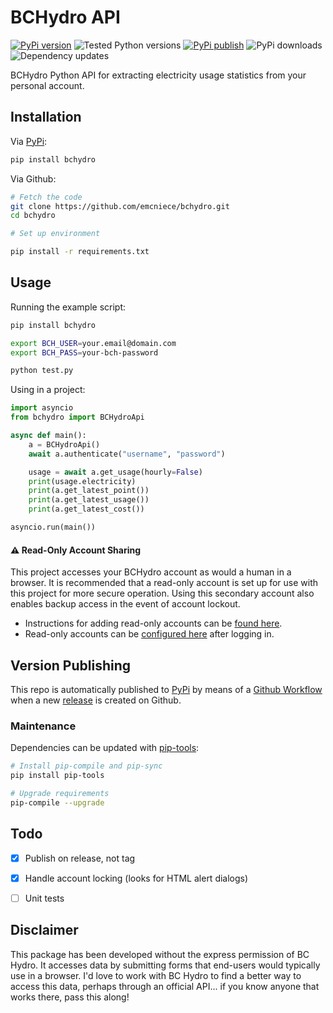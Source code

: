 # BCHydro API

[![PyPi version](https://img.shields.io/pypi/v/bchydro?logo=pypi&logoColor=lightgrey)](https://pypi.org/project/bchydro/) ![Tested Python versions](https://img.shields.io/pypi/pyversions/bchydro?logo=python&logoColor=lightgrey) [![PyPi publish](https://github.com/emcniece/bchydro/workflows/Publish%20PyPi/badge.svg)](https://github.com/emcniece/bchydro/actions?query=workflow%3A%22Publish+PyPi%22?event=release) ![PyPi downloads](https://img.shields.io/pypi/dm/bchydro) ![Dependency updates](https://img.shields.io/librariesio/github/emcniece/bchydro)

BCHydro Python API for extracting electricity usage statistics from your personal account.

## Installation

Via [PyPi](https://pypi.org/project/bchydro/):

```sh
pip install bchydro
```

Via Github:

```sh
# Fetch the code
git clone https://github.com/emcniece/bchydro.git
cd bchydro

# Set up environment

pip install -r requirements.txt

```

## Usage

Running the example script:

```sh
pip install bchydro

export BCH_USER=your.email@domain.com
export BCH_PASS=your-bch-password

python test.py
```

Using in a project:

```py
import asyncio
from bchydro import BCHydroApi

async def main():
    a = BCHydroApi()
    await a.authenticate("username", "password")

    usage = await a.get_usage(hourly=False)
    print(usage.electricity)
    print(a.get_latest_point())
    print(a.get_latest_usage())
    print(a.get_latest_cost())

asyncio.run(main())
```

#### ⚠ Read-Only Account Sharing

This project accesses your BCHydro account as would a human in a browser. It is recommended that a read-only account is set up for use with this project for more secure operation. Using this secondary account also enables backup access in the event of account lockout.

- Instructions for adding read-only accounts can be [found here](https://www.bchydro.com/news/conservation/2014/myhydro-sharing-access.html).
- Read-only accounts can be [configured here](https://app.bchydro.com/BCHCustomerPortal/web/accountAccessView.html) after logging in.



## Version Publishing

This repo is automatically published to [PyPi](https://pypi.org/project/bchydro/) by means of a [Github Workflow](https://github.com/emcniece/bchydro/actions?query=workflow%3A%22Publish+PyPi%22) when a new [release](https://github.com/emcniece/bchydro/releases) is created on Github.


### Maintenance

Dependencies can be updated with [pip-tools](https://github.com/jazzband/pip-tools):

```sh
# Install pip-compile and pip-sync
pip install pip-tools

# Upgrade requirements
pip-compile --upgrade
```


## Todo

- [x] Publish on release, not tag
- [x] Handle account locking (looks for HTML alert dialogs)
- [ ] Unit tests


## Disclaimer

This package has been developed without the express permission of BC Hydro. It accesses data by submitting forms that end-users would typically use in a browser. I'd love to work with BC Hydro to find a better way to access this data, perhaps through an official API... if you know anyone that works there, pass this along!
